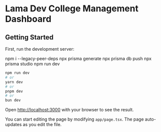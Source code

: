 # Lama Dev College Management Dashboard

## Getting Started

First, run the development server:

npm i --legacy-peer-deps
npx prisma generate
npx prisma db push
npx prisma studio
npm run dev

```bash
npm run dev
# or
yarn dev
# or
pnpm dev
# or
bun dev
```

Open [http://localhost:3000](http://localhost:3000) with your browser to see the result.

You can start editing the page by modifying `app/page.tsx`. The page auto-updates as you edit the file.

